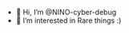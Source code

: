 - 👋 Hi, I’m @NINO-cyber-debug
- 👀 I’m interested in Rare things :) 


<!---
NINO-cyber-debug/NINO-cyber-debug is a ✨ special ✨ repository because its `README.md` (this file) appears on your GitHub profile.
You can click the Preview link to take a look at your changes.
--->
